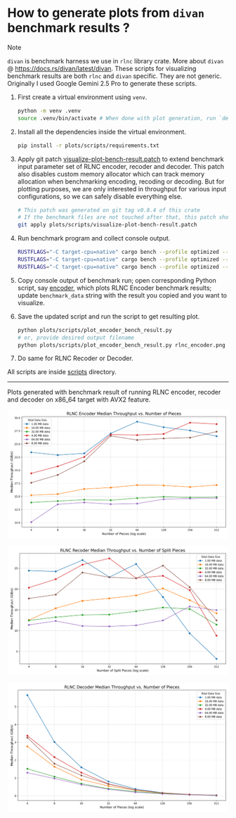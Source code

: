 # How to generate plots from `divan` benchmark results ?

>[!NOTE]
> `divan` is benchmark harness we use in `rlnc` library crate. More about `divan` @ <https://docs.rs/divan/latest/divan>. These scripts for visualizing benchmark results are both `rlnc` and `divan` specific. They are not generic. Originally I used Google Gemini 2.5 Pro to generate these scripts.

1. First create a virtual environment using `venv`.

    ```bash
    python -m venv .venv
    source .venv/bin/activate # When done with plot generation, run `deactivate`
    ```

2. Install all the dependencies inside the virtual environment.

    ```bash
    pip install -r plots/scripts/requirements.txt
    ```

3. Apply git patch [visualize-plot-bench-result.patch](./visualize-plot-bench-result.patch) to extend benchmark input parameter set of RLNC encoder, recoder and decoder. This patch also disables custom memory allocator which can track memory allocation when benchmarking encoding, recoding or decoding. But for plotting purposes, we are only interested in throughput for various input configurations, so we can safely disable everything else.

    ```bash
    # This patch was generated on git tag v0.8.4 of this crate
    # If the benchmark files are not touched after that, this patch should work.
    git apply plots/scripts/visualize-plot-bench-result.patch
    ```

4. Run benchmark program and collect console output.

    ```bash
    RUSTFLAGS="-C target-cpu=native" cargo bench --profile optimized --bench full_rlnc_encoder
    RUSTFLAGS="-C target-cpu=native" cargo bench --profile optimized --bench full_rlnc_recoder
    RUSTFLAGS="-C target-cpu=native" cargo bench --profile optimized --bench full_rlnc_decoder
    ```

5. Copy console output of benchmark run; open corresponding Python script, say [encoder](./scripts/plot_encoder_bench_result.py), which plots RLNC Encoder benchmark results; update `benchmark_data` string with the result you copied and you want to visualize.

6. Save the updated script and run the script to get resulting plot.

    ```bash
    python plots/scripts/plot_encoder_bench_result.py
    # or, provide desired output filename
    python plots/scripts/plot_encoder_bench_result.py rlnc_encoder.png
    ```

7. Do same for RLNC Recoder or Decoder.

All scripts are inside [scripts](./scripts) directory.

---

Plots generated with benchmark result of running RLNC encoder, recoder and decoder on x86_64 target with AVX2 feature.

![rlnc-encoder-on-x86_64-with-avx2](./rlnc-encoder-on-x86_64_with-avx2.png)

![rlnc-recoder-on-x86_64-with-avx2](./rlnc-recoder-on-x86_64_with-avx2.png)

![rlnc-decoder-on-x86_64-with-avx2](./rlnc-decoder-on-x86_64_with-avx2.png)
